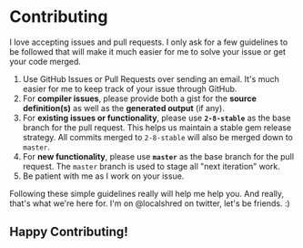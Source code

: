 # Contributing

I love accepting issues and pull requests. I only ask for a few guidelines to
be followed that will make it much easier for me to solve your issue or get
your code merged.

1. Use GitHub Issues or Pull Requests over sending an email. It's much easier for me to keep track of your issue through GitHub.
2. For __compiler issues__, please provide both a gist for the __source definition(s)__ as well as the __generated output__ (if any).
3. For __existing issues or functionality__, please use __`2-8-stable`__ as the base branch for the pull request. This helps us maintain a stable gem release strategy. All commits merged to `2-8-stable` will also be merged down to `master`.
4. For __new functionality__, please use __`master`__ as the base branch for the pull request. The `master` branch is used to stage all "next iteration" work.
5. Be patient with me as I work on your issue.

Following these simple guidelines really will help me help you. And really,
that's what we're here for. I'm on @localshred on twitter, let's be friends. :)

## Happy Contributing!
